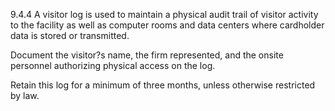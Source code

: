9.4.4 A visitor log is used to maintain a 
physical audit trail of visitor activity to 
the facility as well as computer rooms 
and data centers where cardholder 
data is stored or transmitted. 

Document the visitor?s name, the firm 
represented, and the onsite personnel 
authorizing physical access on the log. 

Retain this log for a minimum of three 
months, unless otherwise restricted by 
law. 


